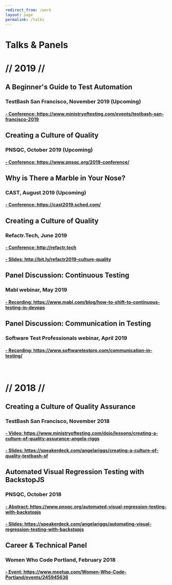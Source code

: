 ```yaml
---
redirect_from: /work
layout: page
permalink: /talks
---
```


<div>
<h1 class="res-sec-title">Talks & Panels</h1>

<h1 class="year">// 2019 //</h1>

<h2 class="res-h2">A Beginner's Guide to Test Automation</h2>
<h3 class="res-h3"> TestBash San Francisco, November 2019 (Upcoming)</h3>
<h4 class="res-h4" class="res-h4"><a href="https://www.ministryoftesting.com/events/testbash-san-francisco-2019">- Conference: https://www.ministryoftesting.com/events/testbash-san-francisco-2019</a></h4>

<h2 class="res-h2">Creating a Culture of Quality</h2>
<h3 class="res-h3">PNSQC, October 2019 (Upcoming)</h3>
<h4 class="res-h4"><a href="https://www.pnsqc.org/2019-conference/">- Conference: https://www.pnsqc.org/2019-conference/</a></h4>

<h2 class="res-h2">Why is There a Marble in Your Nose?</h2>
<h3 class="res-h3"> CAST, August 2019 (Upcoming)</h3>
<h4 class="res-h4"><a href="https://cast2019.sched.com/">- Conference: https://cast2019.sched.com/</a></h4>

<h2 class="res-h2">Creating a Culture of Quality</h2>
<h3 class="res-h3"> Refactr.Tech, June 2019</h3>
<h4 class="res-h4"><a href="http://refactr.tech">- Conference: http://refactr.tech</a></h4>
<h4 class="res-h4"><a href="http://bit.ly/refactr2019-culture-quality">- Slides: http://bit.ly/refactr2019-culture-quality</a></h4>

<h2 class="res-h2">Panel Discussion: Continuous Testing</h2>
<h3 class="res-h3"> Mabl webinar, May 2019</h3>
<h4 class="res-h4"><a href="https://www.mabl.com/blog/how-to-shift-to-continuous-testing-in-devops">- Recording: https://www.mabl.com/blog/how-to-shift-to-continuous-testing-in-devops</a></h4>

<h2 class="res-h2">Panel Discussion: Communication in Testing</h2>
<h3 class="res-h3"> Software Test Professionals webinar, April 2019</h3>
<h4 class="res-h4"><a href="https://www.softwaretestpro.com/communication-in-testing/">- Recording: https://www.softwaretestpro.com/communication-in-testing/</a></h4>

<br /><h1 class="year">// 2018 //</h1>

<h2 class="res-h2">Creating a Culture of Quality Assurance</h2>
<h3 class="res-h3"> TestBash San Francisco, November 2018</h3>
<h4 class="res-h4"><a href="https://www.ministryoftesting.com/dojo/lessons/creating-a-culture-of-quality-assurance-angela-riggs">- Video: https://www.ministryoftesting.com/dojo/lessons/creating-a-culture-of-quality-assurance-angela-riggs</a></h4>
<h4 class="res-h4"><a href="https://speakerdeck.com/angelariggs/creating-a-culture-of-quality-testbash-sf">- Slides: https://speakerdeck.com/angelariggs/creating-a-culture-of-quality-testbash-sf</a></h4>

<h2 class="res-h2">Automated Visual Regression Testing with BackstopJS</h2>
<h3 class="res-h3">PNSQC, October 2018</h3>
<h4 class="res-h4"><a href="https://www.pnsqc.org/automated-visual-regression-testing-with-backstopjs">- Abstract: https://www.pnsqc.org/automated-visual-regression-testing-with-backstopjs</a></h4>
<h4 class="res-h4"><a href="https://speakerdeck.com/angelariggs/automating-visual-regression-testing-with-backstopjs">- Slides: https://speakerdeck.com/angelariggs/automating-visual-regression-testing-with-backstopjs</a></h4>

<h2 class="res-h2">Career & Technical Panel</h2>
<h3 class="res-h3">Women Who Code Portland, February 2018</h3>
<h4 class="res-h4"><a href="https://www.meetup.com/Women-Who-Code-Portland/events/245945636">- Event: https://www.meetup.com/Women-Who-Code-Portland/events/245945636</a></h4>
</div>